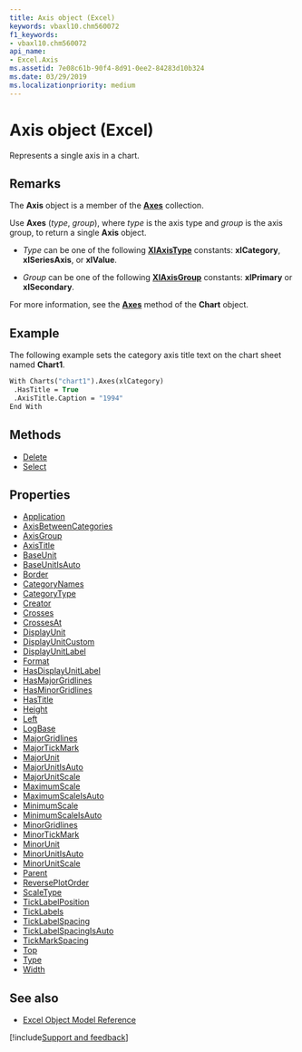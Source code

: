 ```yaml
---
title: Axis object (Excel)
keywords: vbaxl10.chm560072
f1_keywords:
- vbaxl10.chm560072
api_name:
- Excel.Axis
ms.assetid: 7e08c61b-90f4-8d91-0ee2-84283d10b324
ms.date: 03/29/2019
ms.localizationpriority: medium
---
```



# Axis object (Excel)

Represents a single axis in a chart.


## Remarks

The **Axis** object is a member of the **[Axes](Excel.Axes(object).md)** collection.

Use **Axes** (_type_, _group_), where _type_ is the axis type and _group_ is the axis group, to return a single **Axis** object. 

- _Type_ can be one of the following **[XlAxisType](Excel.XlAxisType.md)** constants: **xlCategory**, **xlSeriesAxis**, or **xlValue**. 

- _Group_ can be one of the following **[XlAxisGroup](Excel.XlAxisGroup.md)** constants: **xlPrimary** or **xlSecondary**. 

For more information, see the **[Axes](Excel.Chart.Axes.md)** method of the **Chart** object.

## Example

The following example sets the category axis title text on the chart sheet named **Chart1**.

```vb
With Charts("chart1").Axes(xlCategory) 
 .HasTitle = True 
 .AxisTitle.Caption = "1994" 
End With
```


## Methods

- [Delete](Excel.Axis.Delete.md)
- [Select](Excel.Axis.Select.md)

## Properties

- [Application](Excel.Axis.Application.md)
- [AxisBetweenCategories](Excel.Axis.AxisBetweenCategories.md)
- [AxisGroup](Excel.Axis.AxisGroup.md)
- [AxisTitle](Excel.Axis.AxisTitle.md)
- [BaseUnit](Excel.Axis.BaseUnit.md)
- [BaseUnitIsAuto](Excel.Axis.BaseUnitIsAuto.md)
- [Border](Excel.Axis.Border.md)
- [CategoryNames](Excel.Axis.CategoryNames.md)
- [CategoryType](Excel.Axis.CategoryType.md)
- [Creator](Excel.Axis.Creator.md)
- [Crosses](Excel.Axis.Crosses.md)
- [CrossesAt](Excel.Axis.CrossesAt.md)
- [DisplayUnit](Excel.Axis.DisplayUnit.md)
- [DisplayUnitCustom](Excel.Axis.DisplayUnitCustom.md)
- [DisplayUnitLabel](Excel.Axis.DisplayUnitLabel.md)
- [Format](Excel.Axis.Format.md)
- [HasDisplayUnitLabel](Excel.Axis.HasDisplayUnitLabel.md)
- [HasMajorGridlines](Excel.Axis.HasMajorGridlines.md)
- [HasMinorGridlines](Excel.Axis.HasMinorGridlines.md)
- [HasTitle](Excel.Axis.HasTitle.md)
- [Height](Excel.Axis.Height.md)
- [Left](Excel.Axis.Left.md)
- [LogBase](Excel.Axis.LogBase.md)
- [MajorGridlines](Excel.Axis.MajorGridlines.md)
- [MajorTickMark](Excel.Axis.MajorTickMark.md)
- [MajorUnit](Excel.Axis.MajorUnit.md)
- [MajorUnitIsAuto](Excel.Axis.MajorUnitIsAuto.md)
- [MajorUnitScale](Excel.Axis.MajorUnitScale.md)
- [MaximumScale](Excel.Axis.MaximumScale.md)
- [MaximumScaleIsAuto](Excel.Axis.MaximumScaleIsAuto.md)
- [MinimumScale](Excel.Axis.MinimumScale.md)
- [MinimumScaleIsAuto](Excel.Axis.MinimumScaleIsAuto.md)
- [MinorGridlines](Excel.Axis.MinorGridlines.md)
- [MinorTickMark](Excel.Axis.MinorTickMark.md)
- [MinorUnit](Excel.Axis.MinorUnit.md)
- [MinorUnitIsAuto](Excel.Axis.MinorUnitIsAuto.md)
- [MinorUnitScale](Excel.Axis.MinorUnitScale.md)
- [Parent](Excel.Axis.Parent.md)
- [ReversePlotOrder](Excel.Axis.ReversePlotOrder.md)
- [ScaleType](Excel.Axis.ScaleType.md)
- [TickLabelPosition](Excel.Axis.TickLabelPosition.md)
- [TickLabels](Excel.Axis.TickLabels.md)
- [TickLabelSpacing](Excel.Axis.TickLabelSpacing.md)
- [TickLabelSpacingIsAuto](Excel.Axis.TickLabelSpacingIsAuto.md)
- [TickMarkSpacing](Excel.Axis.TickMarkSpacing.md)
- [Top](Excel.Axis.Top.md)
- [Type](Excel.Axis.Type.md)
- [Width](Excel.Axis.Width.md)

## See also

- [Excel Object Model Reference](overview/Excel/object-model.md)

[!include[Support and feedback](~/includes/feedback-boilerplate.md)]
